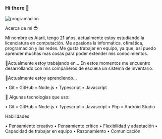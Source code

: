 
### Hi there 👋
![programación](https://user-images.githubusercontent.com/89678095/151461424-55c139ab-48b5-4acb-afc3-3b82d6d6816d.jpg)

Acerca de mi 😎

Mi nombre es Alarii, tengo 21 años, actualmente estoy estudiando la licenciatura en computación. Me apasiona la informática, ofimática, programación y las redes. Me gusta trabajar en equipo, ya que, así puedo aprender muchas mas cosas para poder extender mis conocimientos.

🔭Actualmente estoy trabajando en...
En estos momentos me encuentro desarrollando con mis compañeros de escuela un sistema de inventario.

🌱Actualmente estoy aprendiendo...

•	Git
•	GitHub
•	Node.js
•	Typescript
•	Javascript

🎯 Algunas tecnologías que uso:

•	Git
•	GitHub
•	Node.js
•	Typescript
•	Javascript
•	Php
•	Android Studio

Habilidades

•	Pensamiento creativo
•	Pensamiento crítico
•	Flexibilidad y adaptación
•	Capacidad de trabajar en equipo
•	Razonamiento
•	Comunicación


